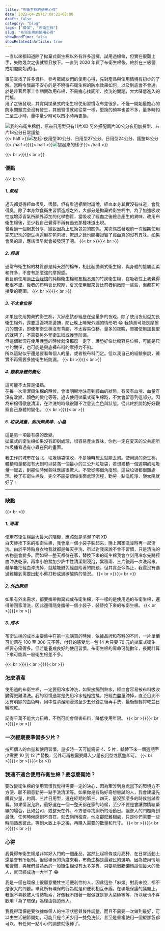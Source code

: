 ```yaml
---
title: "布衛生棉的使用心得"
date: 2022-04-29T17:08:21+08:00
draft: false
category: "blog"
tags: ["環保", "布衛生棉"]
slug: "布衛生棉的使用心得"
showReadTime: false
showRelatedInArticle: true
---
```


一直以來都知道除了拋棄式衛生棉以外有許多選擇，試用過棉條，但實在很難上手，失敗幾次之後就暫且放下。一直到 2020 年買了布衛生棉後，終於在三級警戒期間開始試用。

事前查找了許多資料，參考眾網友們的使用心得，先對產品與使用情境有初步的了解。當時令我最不安心的是不曉得布衛生棉的防水效果如何，以及到底會不會透。於是趁著居家工作期間改用布棉，不需擔心找廁所、換洗的問題，大大降低進入的門檻。\
用了之後發現，其實與拋棄式的衛生棉使用習慣沒有差很多。不僅一開始最擔心的防水問題完全沒有發生，其他習慣就如往常一樣，更換的頻率也差不多，量多時約二至三小時，量中量少時可以四小時再更換。

![我的布衛生棉們，原來日用型只有11片XD 另外搭配兩片30公分夜用加長型、五片18公分日常護墊](pad_01.jpg)
{{< half >}}<img src="pad_02.jpg" alt="左起-夜用型30公分、日用型27公分、日用型24公分、護墊18公分" />{{< /half >}}{{< half >}}<img src="pad_03.jpg" alt="摺起來的樣子" />{{< /half >}}

{{< br >}}{{< br >}}
### 優點
{{< br >}}
##### 1. 氣味
過去都覺得經血很臭、很髒，但有看過相關討論說，經血本身其實沒有味道，會覺得臭，除了本身飲食衛生習慣造成之外，大部分是拋棄式衛生棉中，為了加強吸收性或增添香氣所額外添加的化學物質，當吸收了經血之後總合產生的異味。改用布衛生棉後，至少我自己覺得不再有過去那種味道出現。
\
曾看過一個網友分享，她說因為上班換包包的關係，某次偶然發現前一次經期使用完忘記洗的衛生棉還躺在包包裡，驚訝之餘也間接證實了經血真的沒有異味。如果會臭的話，應該很早就會被發現了吧。
{{< br >}}{{< br >}}
##### 2. 舒適

通常布衛生棉的材質都是純天然的棉布，相比起拋棄式衛生棉，與身體的接觸面柔和許多，不會有那麼強的摩擦感。
\
我目前使用過[正合我憶](https://shopee.tw/needworkshop?categoryId=100001&itemId=466702290)的純棉衛生棉和[布棉不羞](https://shopee.tw/chalk1100?categoryId=100001&itemId=7135964398)的竹炭衛生棉，在吸收性上我覺得都很不錯。後者的布料會比較厚，夏天使用起來會比前者稍微悶一些些，但都在可接受的範圍。
{{< br >}}{{< br >}}
##### 3. 不太會位移

如果是使用拋棄式衛生棉，大家應該都經歷在過量多的夜晚，除了使用夜用型加長衛生棉外，還要這邊補那邊捕，防止晚上睡覺外漏的情形吧 😂 我猜測可能是摩擦力的關係，即使布衛生棉沒有背膠，不太容易位移。量多的夜晚，單獨使用加長型的就夠了，不需要另外墊衛生紙或護墊防漏。
\
 但這個狀況在使用護墊的時候就沒那麼一定了，護墊好像比較容易位移，可能是尺寸的關係，也可能是與底褲布料的摩擦力不夠。
\
 所以這點似乎還是要看每個人的量，或者視布料而定。但以我自己的經驗來說，確實不再需要多抽衛生紙防漏。
{{< br >}}{{< br >}}
##### 4. 觀察身體的變化
這可能不太算是優點。
\
 在每一次清潔衛生棉的時候，會很明顯地注意到經血的狀態，有沒有血塊、血量有沒有改變、顏色的變化等等，過去使用拋棄式衛生棉時，不太會留意到這部分。因為布棉得徹底清潔，在沖洗的時候很難不注意到血色與狀態，從此終於開始好好觀察自己身體的變化。
{{< br >}}{{< br >}}
##### 5. 垃圾減量、廁所無異味、小蟲
這是另一項最有感的改變。
\
拋棄式的衛生棉如果沒有即刻處理，很容易產生異味，你也一定在夏天的公共廁所垃圾桶看過有小蟲在飛的畫面。

我工作的城市在台北，垃圾隨袋徵收，不是隨時想丟就能丟的。使用過的衛生棉，體積和量都沒有大到可以裝滿一個最小的三公升垃圾袋，若想累積一個週期的垃圾量一起丟，到那個時候氣味應該很驚人。不管從哪個角度想，這些垃圾都很難處理。換了布衛生棉後，完全不需要煩惱後面處理流程，勤勞一點洗乾淨、曬太陽就好了！

---
### 缺點
{{< br >}}
##### 1. 清潔
使用布衛生棉最大最大的阻礙，應該就是清潔了吧 XD\
白天替換下來的布衛生棉，我會拿一個小袋子裝起來，晚上回家洗澡時再一起清洗。由於平時貼身衣物我就都是每天手洗，所以對我來說不會不習慣，只是清洗的衣物量會變多。而如果一整天都待在家，替換下來的衛生棉我會立刻用冷水先將經血沖洗乾淨，再拿小臉盆加少許中性清潔劑浸泡，累積兩、三片後再一次洗起來。越早能把經血沖洗掉，就越能避免經血附著的問題。但其實至今為止，我還沒有遇過難纏到需要出動小蘇打粉或過碳酸鈉的情況。
{{< br >}}{{< br >}}
##### 2. 外出麻煩
如果有外出需求，都要攜帶拋棄式或布衛生棉，不一樣的是使用過的布衛生棉，還得帶回家清洗，因此還得隨身攜帶一個小袋子，裝替換下來的布衛生棉。
{{< br >}}{{< br >}}
##### 3. 成本
布衛生棉的成本主要集中在第一次購買的時候，依據品牌和布料的不同，一片單價可能落在 100 至 300 元不等，付錢的感受比一包 14 片只要 70 元的拋棄式衛生棉要心痛得多。但若能養成良好的使用習慣，布衛生棉的壽命可能數年，長期計算下來可能與一般衛生棉差不多。

{{< br >}}{{< br >}}{{< br >}}
### 怎麼清潔

使用過的布衛生棉，一定要用冷水沖洗，如果接觸到熱水，經血會容易被布料吸收變得更難清洗。我的習慣通常是先用冷水輕輕搓揉，把經血盡量沖掉，直至目測不太有明顯的血色時，用中性清潔劑浸泡至少五分鐘之後再手洗，最後輕輕擰乾並日曬晾乾。

記得千萬不能大力扭轉，不然可能會傷害布料，降低使用年限。
{{< br >}}{{< br >}}{{< br >}}
### 一次經期要準備多少片？

按照個人的血量和使用習慣，量多時一天可能需要 4、5 片，輪替下來一個週期至少需要 10 到 12 片替換，另外可再視需要購入少量夜用型或護墊即可。
{{< br >}}{{< br >}}{{< br >}}
### 我適不適合使用布衛生棉？要怎麼開始？

要改變衛生棉的使用習慣我覺得需要一定的決心，因為牽涉到身處當下的環境方不方便、願不願意勤勞一點手洗清潔等。如果你是有點好奇想嘗試的人，我會建議先購買少量，約兩、三片日用型，選在經期的第三、四天，量沒那麼多的時候嘗試看看。如果情況允許，最好選在一個一整天都在家的時候，至少不要是會讓你情緒緊繃的場合，比如公司，或整天在外、不方便尋找廁所的活動日。讓進入的門檻降到最低，任何時候感到不自在，就去廁所檢查，他沒那麼難相處，只是你們需要一些時間熟悉彼此。等到大致上手之後，再購入需要的數量和尺寸。
{{< br >}}{{< br >}}{{< br >}}
### 心得

我覺得布衛生棉是非常好入門的一個產品，當然比起棉條或月亮杯，在日常活動上還是會有所限制。但從環保的角度來看，布衛生棉是最親民的選項，因為使用情境和習慣，與我們最熟悉的一般衛生棉沒有太多差異，只要能戰勝懶惰這個最大的敵人，就已經成功一大半了 😂

我是一個在環保上很願意犧牲生活便利性的人，因此這些「麻煩」對我來說，都不是很大的問題。畢竟所有環保的行為就是和便利相互矛盾。在環境保護的議題上，我很不喜歡被人情緒勒索，好像我不跟著一起做就是罪大惡極等等，所以我也不喜歡用「為了環保」為理由強迫他人。

我覺得環保是要依據每個人的生活狀態與條件調整，而且不需要一次做到最好，可以由生活細節開始，可能只是今天少用一雙免洗筷，甚至是重複使用一個塑膠袋都可以，有任何一點小小的調整就很棒了。
